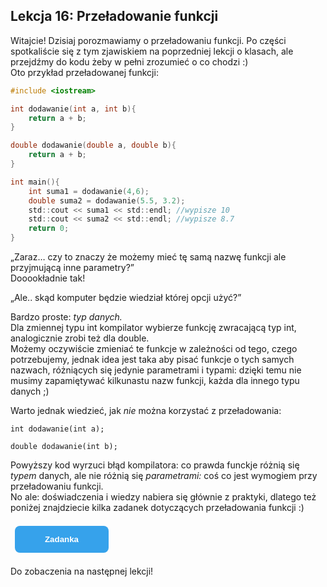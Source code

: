 <style>
.rad-label {
  display: flex;
  align-items: center;

  border-radius: 100px;
  padding: 10px 16px;
  margin: 10px 0;

  cursor: pointer;
  transition: .3s;
}

.rad-label:hover,
.rad-label:focus-within {
  background: hsla(0, 0%, 80%, .14);
}

.rad-input {
  position: absolute;
  visibility: hidden;
  width: 1px;
  height: 1px;
  opacity: 0;
  z-index: -1;
}

.rad-design {
  width: 18px;
  height: 18px;
  border-radius: 80px;

  background: linear-gradient(to right bottom, hsl(154, 97%, 62%), hsl(225, 97%, 62%));
  position: relative;
}

.rad-design::before {
  content: '';

  display: inline-block;
  width: inherit;
  height: inherit;
  border-radius: inherit;

  background: hsl(0, 0%, 90%);
  transform: scale(1.1);
  transition: .3s;
}

.rad-input:checked+.rad-design::before {
  transform: scale(0);
}

.rad-text {
  color: hsl(0, 0%, 60%);
  margin-left: 14px;
  letter-spacing: 3px;
  text-transform: uppercase;
  font-size: 14px;
  font-weight: 900;

  transition: .3s;
}

.rad-input:checked~.rad-text {
  color: hsl(0, 0%, 40%);
}

.btn {
  background-image: linear-gradient(135deg, #008aff, #86d472);
  border-radius: 6px;
  box-sizing: border-box;
  color: #ffffff;
  display: block;
  height: 50px;
  font-size: 1.4em;
  font-weight: 600;
  padding: 4px;
  position: relative;
  text-decoration: none;
  width: 7em;
  z-index: 2;
}

.btn:hover {
  color: #fff;
}

.btn .btnspan {
  align-items: center;
  background: #0e0e10;
  border-radius: 6px;
  display: flex;
  justify-content: center;
  height: 100%;
  transition: background 0.5s ease;
  width: 100%;
}

.btn:hover .btnspan {
  background: transparent;
}

.exercise {
	position: relative;
	max-width: 30em;
	
	background-color: #fff;
	padding: 1.125em 1.5em;
	font-size: 1.25em;
	border-radius: 1rem;
  box-shadow:	0 0.125rem 0.5rem rgba(0, 0, 0, .3), 0 0.0625rem 0.125rem rgba(0, 0, 0, .2);
}

.exercise::before {
	content: '';
	position: absolute;
	width: 0;
	height: 0;
	bottom: 100%;
	left: 1.5em; 
	border: .75rem solid transparent;
	border-top: none;

	border-bottom-color: #fff;
	filter: drop-shadow(0 -0.0625rem 0.0625rem rgba(0, 0, 0, .1));
}

.exerciseButton {
  border: 0;
  text-align: center;
  display: inline-block;
  padding: 14px;
  width: 150px;
  margin: 7px;
  color: #ffffff;
  background-color: #36a2eb;
  border-radius: 8px;
  font-family: "proxima-nova-soft", sans-serif;
  font-weight: 600;
  text-decoration: none;
  transition: box-shadow 200ms ease-out;
}
</style>

<h2>Lekcja 16: Przeładowanie funkcji</h2>

Witajcie! Dzisiaj porozmawiamy o przeładowaniu funkcji. Po części spotkaliście się z tym zjawiskiem na poprzedniej lekcji o klasach, ale przejdźmy do kodu żeby w pełni zrozumieć o co chodzi :)<br/>
Oto przykład przeładowanej funkcji:

```c
#include <iostream>

int dodawanie(int a, int b){
	return a + b;
}

double dodawanie(double a, double b){
	return a + b;
}

int main(){
	int suma1 = dodawanie(4,6);
	double suma2 = dodawanie(5.5, 3.2);
	std::cout << suma1 << std::endl; //wypisze 10
	std::cout << suma2 << std::endl; //wypisze 8.7
	return 0;
}
```

„Zaraz… czy to znaczy że możemy mieć tę samą nazwę funkcji ale przyjmującą inne parametry?”<br/>
Dooookładnie tak!<br/>

„Ale.. skąd komputer będzie wiedział której opcji użyć?”<br/>

Bardzo proste: *typ danych.*<br/>
Dla zmiennej typu int kompilator wybierze funkcję zwracającą typ int, analogicznie zrobi też dla double.<br/>
Możemy oczywiście zmieniać te funkcje w zależności od tego, czego potrzebujemy, jednak idea jest taka aby pisać funkcje o tych samych nazwach, różniących się jedynie parametrami i typami: dzięki temu nie musimy zapamiętywać kilkunastu nazw funkcji, każda dla innego typu danych ;)<br/>

Warto jednak wiedzieć, jak *nie* można korzystać z przeładowania:
```
int dodawanie(int a);

double dodawanie(int b);
```

Powyższy kod wyrzuci błąd kompilatora: co prawda funckje różnią się *typem* danych, ale nie różnią się *parametrami:* coś co jest wymogiem przy przeładowaniu funkcji.<br/>
No ale: doświadczenia i wiedzy nabiera się głównie z praktyki, dlatego też poniżej znajdziecie kilka zadanek dotyczących przeładowania funkcji :)<br/>

<button onclick="if (document.getElementById('exercises').style.display === 'none') {document.getElementById('exercises').style.display = 'block';} else {document.getElementById('exercises').style.display = 'none';}" class="exerciseButton">Zadanka</button>

<div id="exercises" style="display: none" class="exercise">
1.<br/>
  Napiszcie funkcję obliczającą wartość absolutną danej liczby. Użyjcie przeładowania aby móc obliczać wartości dla typu int, float oraz double.<br/>
2.<br/>
  Napiszcie prosty kalkulator z funkcjami dodawania, odejmowania, mnożenia oraz dzielenia: użyjcie przeładowania funkcji.<br/>
</div>

Do zobaczenia na następnej lekcji!
